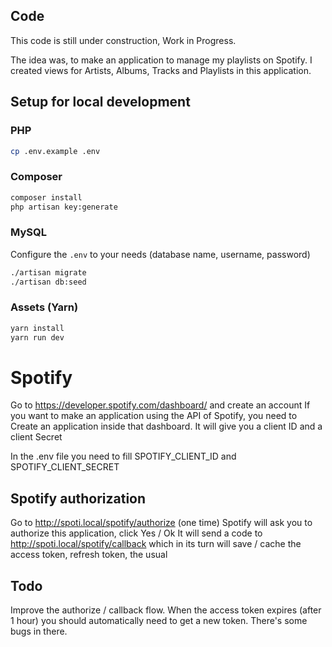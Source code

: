 ## Code
This code is still under construction, Work in Progress.

The idea was, to make an application to manage my playlists on Spotify.
I created views for Artists, Albums, Tracks and Playlists in this application.

## Setup for local development

### PHP
``` bash
cp .env.example .env
```

### Composer
``` bash
composer install
php artisan key:generate
```

### MySQL
Configure the `.env` to your needs (database name, username, password)

``` bash
./artisan migrate
./artisan db:seed
```

### Assets (Yarn)
``` bash
yarn install
yarn run dev
```

# Spotify
Go to https://developer.spotify.com/dashboard/ and create an account
If you want to make an application using the API of Spotify, you need to Create an application inside that dashboard.
It will give you a client ID and a client Secret

In the .env file you need to fill SPOTIFY_CLIENT_ID and SPOTIFY_CLIENT_SECRET

## Spotify authorization
Go to http://spoti.local/spotify/authorize (one time)
Spotify will ask you to authorize this application, click Yes / Ok
It will send a code to http://spoti.local/spotify/callback which in its turn will save / cache the access token, refresh token, the usual

## Todo
Improve the authorize / callback flow. When the access token expires (after 1 hour) you should automatically need to get a new token.
There's some bugs in there.